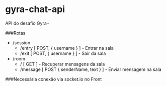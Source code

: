 # gyra-chat-api
API do desafio Gyra+

###Rotas                
+ /session
    + /entry [ POST, { username } ] - Entrar na sala
    + /exit [ POST, { username } ] - Sair da sala
+ /room
    * / [ GET ] - Recuperar mensagens da sala
    * /message [ POST { senderName, text } ] - Enviar mensagem na sala
    
###Necessária conexão via socket.io no Front
